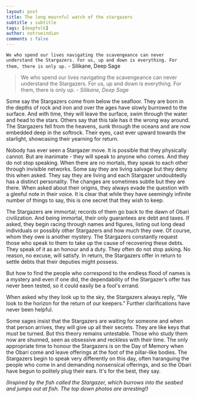 ```yaml
---
layout: post
title: The long mournful watch of the stargazers
subtitle : subtitle
tags: [deepfolk]
author: notrueindian
comments : false
---
```

`We who spend our lives navigating the scavengeance can never understand the Stargazers. For us, up and down is everything. For them, there is only up.` - Silikane, Deep Sage
>We who spend our lives navigating the scavengeance can never understand the Stargazers. For us, up and down is everything. For them, there is only up. - *Silikane, Deep Sage*

Some say the Stargazers come from below the seafloor. They are born in the depths of rock and iron and over the ages have slowly burrowed to the surface. And with time, they will leave the surface, swim through the water and head to the stars. Others say that this tale has it the wrong way around. The Stargazers fell from the heavens, sunk through the oceans and are now embedded deep in the softrock. Their eyes, cast ever upward towards the starlight, showcasing their yearning for return.

Nobody has ever seen a Stargazer move. It is possible that they physically cannot. But are inanimate - they will speak to anyone who comes. And they do not stop speaking. When there are no mortals, they speak to each other through invisible networks. Some say they are living salvage but they deny this when asked. They say they are living and each Stargazer undoubtedly has a distinct personality. The changes are sometimes subtle but they are there. When asked about their origins, they always evade the question with a gleeful note in their voice. It is clear that while they have seemingly infinite number of things to say, this is one secret that they wish to keep.

The Stargazers are immortal; records of them go back to the dawn of Obari civilization. And being immortal, their only guarantees are debt and taxes. If asked, they begin racing through names and figures, listing out long dead individuals or possibly other Stargazers and how much they owe. Of course, whom they owe is another mystery. The Stargazers constantly request those who speak to them to take up the cause of recovering these debts. They speak of it as an honour and a duty. They often do not stop asking. No reason, no excuse, will satisfy. In return, the Stargazers offer in return to settle debts that their deputies might possess.

But how to find the people who correspond to the endless flood of names is a mystery and even if one did, the dependability of the Stargazer’s offer has never been tested, so it could easily be a fool's errand.

When asked why they look up to the sky, the Stargazers always reply, “We look to the horizon for the return of our keepers.” Further clarifications have never been helpful.

Some sages insist that the Stargazers are waiting for someone and when that person arrives, they will give up all their secrets. They are like keys that must be turned. But this theory remains untestable. Those who study them now are shunned, seen as obsessive and reckless with their time. The only appropriate time to honour the Stargazers is on the Day of Memory when the Obari come and leave offerings at the foot of the pillar-like bodies. The Stargazers begin to speak very differently on this day, often haranguing the people who come in and demanding nonsensical offerings, and so the Obari have begun to politely plug their ears. It's for the best, they say.

*(Inspired by the fish called the Stargazer, which burrows into the seabed and jumps out at fish. The top down photos are arresting!)*
